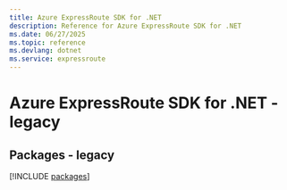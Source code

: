 ```yaml
---
title: Azure ExpressRoute SDK for .NET
description: Reference for Azure ExpressRoute SDK for .NET
ms.date: 06/27/2025
ms.topic: reference
ms.devlang: dotnet
ms.service: expressroute
---
```

# Azure ExpressRoute SDK for .NET - legacy
## Packages - legacy
[!INCLUDE [packages](expressroute-index.md)]